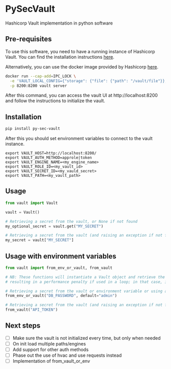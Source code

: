 # PySecVault
Hashicorp Vault implementation in python software


## Pre-requisites
To use this software, you need to have a running instance of Hashicorp Vault.
You can find the installation instructions [here](https://learn.hashicorp.com/vault/getting-started/install).

Alternatively, you can use the docker image provided by Hashicorp [here](https://hub.docker.com/_/vault/).

```bash
docker run --cap-add=IPC_LOCK \
  -e 'VAULT_LOCAL_CONFIG={"storage": {"file": {"path": "/vault/file"}}, "listener": [{"tcp": { "address": "0.0.0.0:8200", "tls_disable": true}}], "default_lease_ttl": "168h", "max_lease_ttl": "720h", "ui": true}' \
  -p 8200:8200 vault server
```

After this command, you can access the vault UI at http://localhost:8200
and follow the instructions to initialize the vault.

## Installation

```bash
pip install py-sec-vault
```

After this you should set environment variables to connect to the vault instance.

```
export VAULT_HOST=http://localhost:8200/
export VAULT_AUTH_METHOD=approle|token
export VAULT_ENGINE_NAME=<my_engine_name>
export VAULT_ROLE_ID=<my_vault_id>
export VAULT_SECRET_ID=<my_vauld_secret>
export VAULT_PATH=<my_vault_path>
```

## Usage

```python
from vault import Vault

vault = Vault()

# Retrieving a secret from the vault, or None if not found
my_optional_secret = vault.get("MY_SECRET")

# Retrieving a secret from the vault (and raising an exception if not found)
my_secret = vault["MY_SECRET"]
```

## Usage with environment variables
```python
from vault import from_env_or_vault, from_vault

# NB: These functions will instantiate a Vault object and retrieve the secret from the vault
# resulting in a performance penalty if used in a loop; in that case, instantiate a Vault object.

# Retrieving a secret from the vault or environment variable or using a default value
from_env_or_vault("DB_PASSWORD", default="admin")

# Retrieving a secret from the vault (and raising an exception if not found)
from_vault("API_TOKEN")
```

## Next steps
- [ ] Make sure the vault is not initialized every time, but only when needed
- [ ] On init load multiple paths/engines
- [ ] Add support for other auth methods
- [ ] Phase out the use of hvac and use requests instead
- [ ] Implementation of from_vault_or_env
